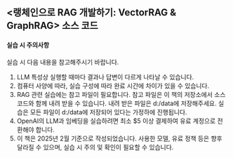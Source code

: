 ## &lt;랭체인으로 RAG 개발하기: VectorRAG &amp; GraphRAG> 소스 코드

#### 실습 시 주의사항
실습 시 다음 내용을 참고해주시기 바랍니다.
1. LLM 특성상 실행할 때마다 결과나 답변이 다르게 나타날 수 있습니다.
2. 컴퓨터 사양에 따라, 실습 구성에 따라 완료 시간에 차이가 있을 수 있습니다.
3. RAG 관련 실습에는 참고 파일이 필요합니다. 참고 파일은 이 책의 저장소에서 소스코드와 함께 내려 받을 수 있습니다. 내려 받은 파일은 d:/data에 저장해주세요. 실습은 모든 파일이 d:/data에 저장되어 있다는 가정하에 진행됩니다.
4. OpenAI의 LLM과 임베딩을 실습하려면 최소 $5 이상 결제하여 유료 계정으로 전환해야 합니다.
5. 이 책은 2025년 2월 기준으로 작성되었습니다. 사용한 모델, 유료 정책 등은 향후 달라질 수 있으며, 실습 시 주의 및 확인이 필요할 수 있습니다.
